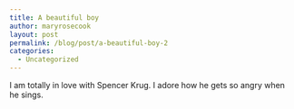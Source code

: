 ```yaml
---
title: A beautiful boy
author: maryrosecook
layout: post
permalink: /blog/post/a-beautiful-boy-2
categories:
  - Uncategorized
---
```

I am totally in love with Spencer Krug. I adore how he gets so angry when he sings.

<object classid="clsid:d27cdb6e-ae6d-11cf-96b8-444553540000" width="425" height="355" codebase="http://download.macromedia.com/pub/shockwave/cabs/flash/swflash.cab#version=6,0,40,0"><param name="wmode" value="transparent" /><param name="src" value="http://www.youtube.com/v/DYwZNRwvLP8&amp;hl=en" /><embed type="application/x-shockwave-flash" width="425" height="355" src="http://www.youtube.com/v/DYwZNRwvLP8&amp;hl=en" wmode="transparent"></embed></object>
